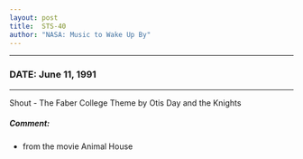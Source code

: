 ```yaml
---
layout: post
title:  STS-40
author: "NASA: Music to Wake Up By"
---
```


----
### DATE: June 11, 1991
----
Shout - The Faber College Theme by Otis Day and the Knights

##### Comment:
* from the movie Animal House
